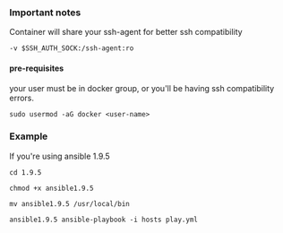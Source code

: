 ### Important notes

Container will share your ssh-agent for better ssh compatibility

` -v $SSH_AUTH_SOCK:/ssh-agent:ro `

#### pre-requisites
your user must be in docker group, or you'll be having ssh compatibility errors.

` sudo usermod -aG docker <user-name> `

### Example 

If you're using ansible 1.9.5

```
cd 1.9.5

chmod +x ansible1.9.5

mv ansible1.9.5 /usr/local/bin

ansible1.9.5 ansible-playbook -i hosts play.yml
```
